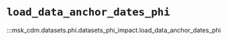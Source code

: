 # `load_data_anchor_dates_phi`

:::msk_cdm.datasets.phi.datasets_phi_impact.load_data_anchor_dates_phi
